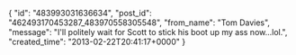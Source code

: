  {
   "id": "483993031636634",
   "post_id": "462493170453287_483970558305548",
   "from_name": "Tom Davies",
   "message": "I'll politely wait for Scott to stick his boot up my ass now...lol.",
   "created_time": "2013-02-22T20:41:17+0000"
 }

